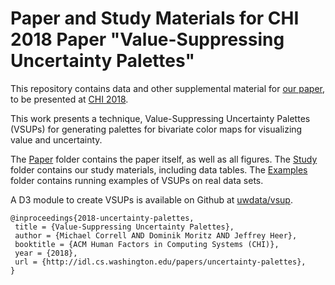 # Paper and Study Materials for CHI 2018 Paper "Value-Suppressing Uncertainty Palettes"

This repository contains data and other supplemental material for [our paper](http://idl.cs.washington.edu/papers/uncertainty-palettes), to be presented at [CHI 2018](https://chi2018.acm.org).

This work presents a technique, Value-Suppressing Uncertainty Palettes (VSUPs) for generating palettes for bivariate color maps for visualizing value and uncertainty.

The [Paper](paper/) folder contains the paper itself, as well as all figures.
The [Study](study/) folder contains our study materials, including data tables.
The [Examples](examples/) folder contains running examples of VSUPs on real data sets.

A D3 module to create VSUPs is available on Github at [uwdata/vsup](https://github.com/uwdata/vsup).

```
@inproceedings{2018-uncertainty-palettes,
 title = {Value-Suppressing Uncertainty Palettes},
 author = {Michael Correll AND Dominik Moritz AND Jeffrey Heer},
 booktitle = {ACM Human Factors in Computing Systems (CHI)},
 year = {2018},
 url = {http://idl.cs.washington.edu/papers/uncertainty-palettes},
}
```
